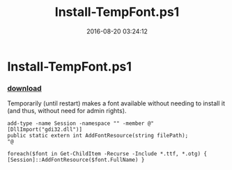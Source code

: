 ﻿---
pid:            6482
parent:         0
children:       
poster:         Joel Bennett
title:          Install-TempFont.ps1
date:           2016-08-20 03:24:12
description:    Temporarily (until restart) makes a font available without needing to install it (and thus, without need for admin rights).
format:         posh
---

# Install-TempFont.ps1

### [download](6482.ps1)  

Temporarily (until restart) makes a font available without needing to install it (and thus, without need for admin rights).

```posh
add-type -name Session -namespace "" -member @"
[DllImport("gdi32.dll")]
public static extern int AddFontResource(string filePath);
"@

foreach($font in Get-ChildItem -Recurse -Include *.ttf, *.otg) { [Session]::AddFontResource($font.FullName) }
```
